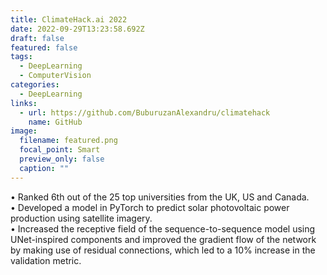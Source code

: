 ```yaml
---
title: ClimateHack.ai 2022
date: 2022-09-29T13:23:58.692Z
draft: false
featured: false
tags:
  - DeepLearning
  - ComputerVision
categories:
  - DeepLearning
links:
  - url: https://github.com/BuburuzanAlexandru/climatehack
    name: GitHub
image:
  filename: featured.png
  focal_point: Smart
  preview_only: false
  caption: ""
---
```

• Ranked 6th out of the 25 top universities from the UK, US and Canada.\
• Developed a model in PyTorch to predict solar photovoltaic power production using satellite imagery.\
• Increased the receptive field of the sequence-to-sequence model using UNet-inspired components and improved the gradient flow of the network by making use of residual connections, which led to a 10% increase in the validation metric.